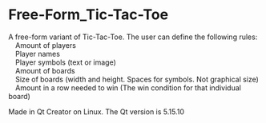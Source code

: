 # Free-Form_Tic-Tac-Toe

A free-form variant of Tic-Tac-Toe. The user can define the following rules:<br />
&emsp;Amount of players<br />
&emsp;Player names<br />
&emsp;Player symbols (text or image)<br />
&emsp;Amount of boards<br />
&emsp;Size of boards (width and height. Spaces for symbols. Not graphical size)<br />
&emsp;Amount in a row needed to win (The win condition for that individual board)<br />
  
Made in Qt Creator on Linux.
The Qt version is 5.15.10

